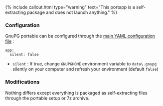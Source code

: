 {% include callout.html type="warning" text="This portapp is a self-extracting package and does not launch anything." %}

### Configuration

GnuPG portable can be configured through the [main YAML configuration file](/doc/configuration/) :

<div class="language-yml highlighter-rouge"><div class="highlight"><pre class="highlight"><code>app:
  silent: false
</code></pre></div></div>

* `silent` : If true, change `GNUPGHOME` environment variable to `data\.gnupg` silently on your computer and refresh your environment (default `false`)

### Modifications

Nothing differs except everything is packaged as self-extracting files through the portable setup or 7z archive.
